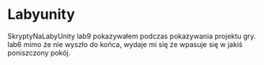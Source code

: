 # Labyunity
 SkryptyNaLabyUnity
 lab9 pokazywałem podczas pokazywania projektu gry.
 lab6 mimo że nie wyszło do końca, wydaje mi się że wpasuje się w jakiś poniszczony pokój.
